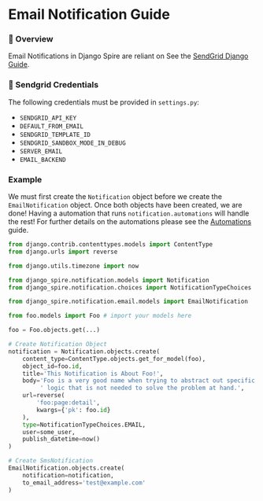 # Email Notification Guide

### 👀 Overview 
Email Notifications in Django Spire are reliant on See the [SendGrid Django Guide](https://www.twilio.com/docs/sendgrid/for-developers/sending-email/django).

### 📱 Sendgrid Credentials
The following credentials must be provided in `settings.py`:

- `SENDGRID_API_KEY`
- `DEFAULT_FROM_EMAIL`
- `SENDGRID_TEMPLATE_ID`
- `SENDGRID_SANDBOX_MODE_IN_DEBUG`
- `SERVER_EMAIL`
- `EMAIL_BACKEND`

### Example
We must first create the `Notification` object before we create the `EmailNotification` object. Once both objects have been created, we are done! Having a automation that runs `notification.automations` will handle the rest!
For further details on the automations please see the [Automations](automations.md) guide.

```python
from django.contrib.contenttypes.models import ContentType
from django.urls import reverse

from django.utils.timezone import now

from django_spire.notification.models import Notification
from django_spire.notification.choices import NotificationTypeChoices

from django_spire.notification.email.models import EmailNotification

from foo.models import Foo # import your models here

foo = Foo.objects.get(...)

# Create Notification Object
notification = Notification.objects.create(
    content_type=ContentType.objects.get_for_model(foo),
    object_id=foo.id,
    title='This Notification is About Foo!',
    body='Foo is a very good name when trying to abstract out specific'
         ' logic that is not needed to solve the problem at hand.',
    url=reverse(
        'foo:page:detail',
        kwargs={'pk': foo.id}
    ),
    type=NotificationTypeChoices.EMAIL,
    user=some_user,
    publish_datetime=now()
)

# Create SmsNotification
EmailNotification.objects.create(
    notification=notification,
    to_email_address='test@example.com'
)

```
